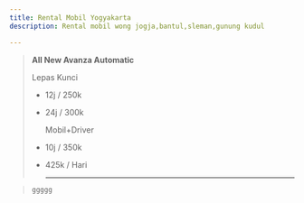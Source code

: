 ```yaml
---
title: Rental Mobil Yogyakarta
description: Rental mobil wong jogja,bantul,sleman,gunung kudul

---
```

> **All New Avanza Automatic**
>
> Lepas Kunci
>
> * 12j / 250k
> * 24j / 300k
>
>   Mobil+Driver
> * 10j / 350k
> * 425k / Hari
>
>   <hr>

>     ggggg